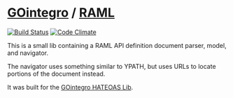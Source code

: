 # [GOintegro](http://www.gointegro.com/en/) / [RAML](http://raml.org/)

[![Build Status](https://travis-ci.org/GoIntegro/raml.svg?branch=master)](https://travis-ci.org/GoIntegro/raml) [![Code Climate](https://codeclimate.com/github/GoIntegro/raml/badges/gpa.svg)](https://codeclimate.com/github/GoIntegro/raml)

This is a small lib containing a RAML API definition document parser, model, and navigator.

The navigator uses something similar to YPATH, but uses URLs to locate portions of the document instead.

It was built for the [GOintegro HATEOAS Lib](https://github.com/GoIntegro/hateoas).
